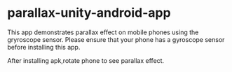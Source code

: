 # parallax-unity-android-app
This app demonstrates parallax effect on mobile phones using the gryroscope sensor.
Please ensure that your phone has a gyroscope sensor before installing this app.

After installing apk,rotate phone to see parallax effect.
